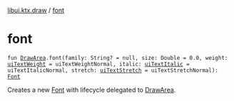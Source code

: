 [libui.ktx.draw](README.md) / [font](font.md)

# font

`fun `[`DrawArea`](../libui.ktx/-draw-area/README.md)`.font(family: String? = null, size: Double = 0.0, weight: `[`uiTextWeight`](../libui/ui-text-weight.md)`  = uiTextWeightNormal, italic:  `[`uiTextItalic`](../libui/ui-text-italic.md)`  = uiTextItalicNormal, stretch:  `[`uiTextStretch`](../libui/ui-text-stretch.md)`  = uiTextStretchNormal):  `[`Font`](-font/README.md)

Creates a new [Font](-font/README.md) with lifecycle delegated to [DrawArea](../libui.ktx/-draw-area/README.md).

